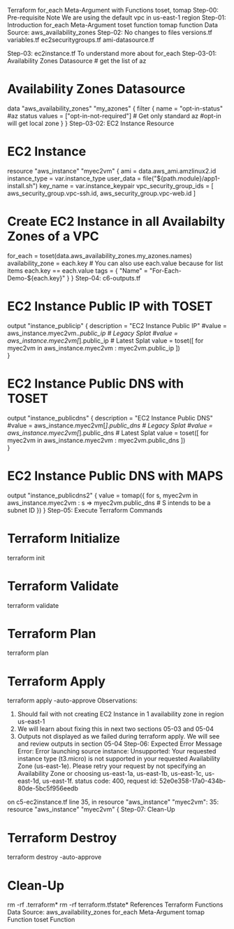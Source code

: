 Terraform for_each Meta-Argument with Functions toset, tomap
Step-00: Pre-requisite Note
We are using the default vpc in us-east-1 region
Step-01: Introduction
for_each Meta-Argument
toset function
tomap function
Data Source: aws_availability_zones
Step-02: No changes to files
versions.tf
variables.tf
ec2securitygroups.tf
ami-datasource.tf

Step-03: ec2instance.tf
To understand more about for_each
Step-03-01: Availability Zones Datasource # get the list of az
# Availability Zones Datasource
data "aws_availability_zones" "my_azones" {
  filter {
    name   = "opt-in-status" #az status
    values = ["opt-in-not-required"] # Get only standard az #opt-in will get local zone
  }
}
Step-03-02: EC2 Instance Resource
# EC2 Instance
resource "aws_instance" "myec2vm" {
  ami = data.aws_ami.amzlinux2.id
  instance_type = var.instance_type
  user_data = file("${path.module}/app1-install.sh")
  key_name = var.instance_keypair
  vpc_security_group_ids = [ aws_security_group.vpc-ssh.id, aws_security_group.vpc-web.id   ]
  # Create EC2 Instance in all Availabilty Zones of a VPC  
  for_each = toset(data.aws_availability_zones.my_azones.names)
  availability_zone = each.key # You can also use each.value because for list items each.key == each.value
  tags = {
    "Name" = "For-Each-Demo-${each.key}"
  }
}
Step-04: c6-outputs.tf
# EC2 Instance Public IP with TOSET
output "instance_publicip" {
  description = "EC2 Instance Public IP"
  #value = aws_instance.myec2vm.*.public_ip   # Legacy Splat
  #value = aws_instance.myec2vm[*].public_ip  # Latest Splat
  value = toset([
      for myec2vm in aws_instance.myec2vm : myec2vm.public_ip
    ])  
}

# EC2 Instance Public DNS with TOSET
output "instance_publicdns" {
  description = "EC2 Instance Public DNS"
  #value = aws_instance.myec2vm[*].public_dns  # Legacy Splat
  #value = aws_instance.myec2vm[*].public_dns  # Latest Splat
  value = toset([
      for myec2vm in aws_instance.myec2vm : myec2vm.public_dns
    ])    
}

# EC2 Instance Public DNS with MAPS
output "instance_publicdns2" {
  value = tomap({
    for s, myec2vm in aws_instance.myec2vm : s => myec2vm.public_dns
    # S intends to be a subnet ID
  })
}
Step-05: Execute Terraform Commands
# Terraform Initialize
terraform init

# Terraform Validate
terraform validate

# Terraform Plan
terraform plan

# Terraform Apply
terraform apply -auto-approve
Observations: 
1) Should fail with not creating EC2 Instance in 1 availability zone in region us-east-1
2) We will learn about fixing this in next two sections 05-03 and 05-04
3) Outputs not displayed as we failed during terraform apply. We will see and review outputs in section 05-04
Step-06: Expected Error Message
Error: Error launching source instance: Unsupported: Your requested instance type (t3.micro) is not supported in your requested Availability Zone (us-east-1e). Please retry your request by not specifying an Availability Zone or choosing us-east-1a, us-east-1b, us-east-1c, us-east-1d, us-east-1f.
	status code: 400, request id: 52e0e358-17a0-434b-80de-5bc5f956eedb

  on c5-ec2instance.tf line 35, in resource "aws_instance" "myec2vm":
  35: resource "aws_instance" "myec2vm" {
Step-07: Clean-Up
# Terraform Destroy
terraform destroy -auto-approve

# Clean-Up
rm -rf .terraform*
rm -rf terraform.tfstate*
References
Terraform Functions
Data Source: aws_availability_zones
for_each Meta-Argument
tomap Function
toset Function
